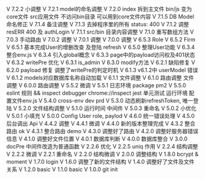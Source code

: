 V 7.2.2 小调整
V 7.2.1 model的命名调整
V 7.2.0 index 拆到主文件 bin/js 变为 core文件
        src应用文件 不访问bin目录 可以用到core文件内容
V 7.1.5 DB Model 命名修正
V 7.1.4 备注调整
V 7.1.3 去掉程序里的所有 status: 400
V 7.1.2 调整 resERR 400 及 authLogin
V 7.1.1 src/bin 目录内容调整
V 7.1.0 重写数组方法
V 7.0.3 手动路由
V 7.0.2 调整
V 7.0.1 调整
V 7.0.0 调整
V 6.5.3 Role
V 6.5.2 Firm 
V 6.5.1 基本完成User的增删改查 及登陆 refresh
V 6.5.0 整理User功能
V 6.3.4 整合env.js
V 6.3.4 引入global概念
V 6.3.3 page中的payload访问权及401状态
V 6.3.2 writePre 优化
V 6.3.1 is_admin
V 6.3.0 modify方法
V 6.2.1 缺陷修复
V 6.2.0 payload 修复 调整了writePre的判定时机
V 6.1.3 v6.1.2中 userModel 错误 
V 6.1.2	models对应数据库名称自动加载
V 6.1.1	文件调整
V 6.1.0	路由调整 文件调整
V 6.0.0	路由调整
V 5.5.2	微调
V 5.5.1	日志环境 package pm2
V 5.5.0	eslint 规则 && inspect debugger chrome://inspect
        jest 单元测试 运行环境 配置文件env.js
V 5.4.0	cross-env dev prd
V 5.3.0	动态刷新refreshToken, 唯一登陆
V 5.2.0	文件结构调整
V 5.1.0	运行时间 中间件
V 5.0.3	重命名
V 5.0.2	小优化
V 5.0.1	小填充
V 5.0.0	Config User role, paylod
V 4.6.0	统一错误处理
V 4.5.0	后台调出 Api
V 4.4.2 调整
V 4.4.1 微调
V 4.4.0 新的版本整理完成
V 4.3.2	整合路由 ok
V 4.3.1	整合路由 demo
V 4.3.0	调整好了路由
V 4.2.0	调整好服务器错误信息
V 4.1.0	调整好文件位置
V 4.0.1	数据库判断
V 4.0.0	数据库整合
V 3.0.0	docPre 中间件改造为普通函数
V 2.2.6	优化
V 2.2.5	uniq 作用
V 2.2.4	结构调整
V 2.2.2	微调
V 2.2.1	重命名
V 2.2.0	结构微调
V 2.0.0	调整结构
V 1.8.0	bcrypt & moment
V 1.7.0	login
V 1.6.0	调整了新的文件结构
V 1.4.0	调整好了文件及文件关系
V 1.2.0 basic
V 1.1.0 basic
V 1.0.0 git init
